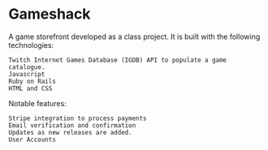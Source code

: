 # Gameshack

A game storefront  developed as a class project. It is built with the following technologies:

    Twitch Internet Games Database (IGDB) API to populate a game catalogue.
    Javascript
    Ruby on Rails
    HTML and CSS

Notable features:

    Stripe integration to process payments
    Email verification and confirmation
    Updates as new releases are added.
    User Accounts
